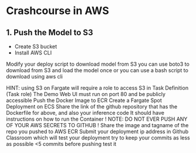 # Crashcourse in AWS
## 1. Push the Model to S3
- Create S3 bucket
- Install AWS CLI

Modify your deploy script to download model from S3
you can use boto3 to download from S3 and load the model once
or you can use a bash script to download using aws cli

HINT: using S3 on Fargate will require a role to access S3 in Task Definition (Task role)
The Demo Web UI must run on port 80 and be publicly accessible
Push the Docker Image to ECR
Create a Fargate Spot Deployment on ECS
Share the link of the github repository that has the Dockerfile for above, and also your inference code
It should have instructions on how to run the Container ! 
NOTE: DO NOT EVER PUSH ANY OF YOUR AWS SECRETS TO GITHUB !
Share the image and tagname of the repo you pushed to AWS ECR
Submit your deployment ip address in Github Classroom which will test your deployment
try to keep your commits as less as possible <5 commits
before pushing test it